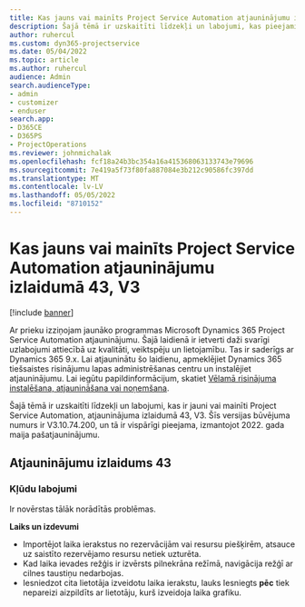 ```yaml
---
title: Kas jauns vai mainīts Project Service Automation atjauninājumu izlaidumā 43, V3
description: Šajā tēmā ir uzskaitīti līdzekļi un labojumi, kas pieejami Microsoft Dynamics 365 Project Service Automation 43. atjauninājumu laidienā, V3.
author: ruhercul
ms.custom: dyn365-projectservice
ms.date: 05/04/2022
ms.topic: article
ms.author: ruhercul
audience: Admin
search.audienceType:
- admin
- customizer
- enduser
search.app:
- D365CE
- D365PS
- ProjectOperations
ms.reviewer: johnmichalak
ms.openlocfilehash: fcf18a24b3bc354a16a415368063133743e79696
ms.sourcegitcommit: 7e419a5f73f80fa887084e3b212c90586fc397dd
ms.translationtype: MT
ms.contentlocale: lv-LV
ms.lasthandoff: 05/05/2022
ms.locfileid: "8710152"
---
```

# <a name="whats-new-or-changed-in-project-service-automation-update-release-43-v3"></a>Kas jauns vai mainīts Project Service Automation atjauninājumu izlaidumā 43, V3

[!include [banner](../includes/psa-now-project-operations.md)]

Ar prieku izziņojam jaunāko programmas Microsoft Dynamics 365 Project Service Automation atjauninājumu. Šajā laidienā ir ietverti daži svarīgi uzlabojumi attiecībā uz kvalitāti, veiktspēju un lietojamību. Tas ir saderīgs ar Dynamics 365 9.x. Lai atjauninātu šo laidienu, apmeklējiet Dynamics 365 tiešsaistes risinājumu lapas administrēšanas centru un instalējiet atjauninājumu. Lai iegūtu papildinformācijum, skatiet [Vēlamā risinājuma instalēšana, atjaunināšana vai noņemšana](/power-platform/admin/install-remove-preferred-solution).

Šajā tēmā ir uzskaitīti līdzekļi un labojumi, kas ir jauni vai mainīti Project Service Automation, atjauninājuma izlaidumā 43, V3. Šīs versijas būvējuma numurs ir V3.10.74.200, un tā ir vispārīgi pieejama, izmantojot 2022. gada maija pašatjauninājumu.

## <a name="update-release-43"></a>Atjauninājumu izlaidums 43

### <a name="bug-fixes"></a>Kļūdu labojumi

Ir novērstas tālāk norādītās problēmas.


**Laiks un izdevumi**

- Importējot laika ierakstus no rezervācijām vai resursu piešķirēm, atsauce uz saistīto rezervējamo resursu netiek uzturēta.
- Kad laika ievades režģis ir izvērsts pilnekrāna režīmā, navigācija režģī ar cilnes taustiņu nedarbojas.
- Iesniedzot cita lietotāja izveidotu laika ierakstu, lauks Iesniegts **pēc** tiek nepareizi aizpildīts ar lietotāju, kurš izveidoja laika grafiku.
